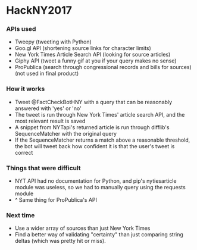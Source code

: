 # HackNY2017

### APIs used
* Tweepy (tweeting with Python)
* Goo.gl API (shortening source links for character limits)
* New York Times Article Search API (looking for source articles)
* Giphy API (tweet a funny gif at you if your query makes no sense)
* ProPublica (search through congressional records and bills for sources) (not used in final product)

### How it works
* Tweet @FactCheckBotHNY with a query that can be reasonably answered with 'yes' or 'no'
* The tweet is run through New York Times' article search API, and the most relevant result is saved
* A snippet from NYTapi's returned article is run through difflib's SequenceMatcher with the original query
* If the SequenceMatcher returns a match above a reasonable threshold, the bot will tweet back how confident it is that the user's tweet is correct

### Things that were difficult
* NYT API had no documentation for Python, and pip's nytiesarticle module was useless, so we had to manually query using the requests module 
* ^ Same thing for ProPublica's API

### Next time
* Use a wider array of sources than just New York Times
* Find a better way of validating "certainty" than just comparing string deltas (which was pretty hit or miss).
